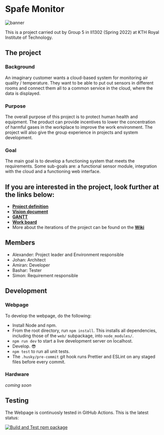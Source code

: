 # Spafe Monitor

![banner](https://user-images.githubusercontent.com/102171209/166430504-dea80430-5dd3-43c8-a817-027d7ee5a799.jpeg)

This is a project carried out by Group 5 in II1302 (Spring 2022) at KTH Royal Institute of Technology.

## The project

### Background

An imaginary customer wants a cloud-based system for monitoring air quality / temperature. They want to be able to put out sensors in different rooms and connect them all to a common service in the cloud, where the data is displayed.

### Purpose

The overall purpose of this project is to protect human health and equipment. The product can provide incentives to lower the concentration of harmful gases in the workplace to improve the work environment.
The project will also give the group experience in projects and system development.

### Goal

The main goal is to develop a functioning system that meets the requirements. Some sub-goals are: a functional sensor module, integration with the cloud and a functioning web interface.

## If you are interested in the project, look further at the links below:

- [**Project definition**](https://docs.google.com/document/d/1rXNqcs8TPbTrrVb3CHk2G23qbBTXSn_r/edit?usp=sharing&ouid=116612736843125590387&rtpof=true&sd=true)
- [**Vision document**](https://docs.google.com/document/d/1SJ3QUOX1WJSA_hTGWOLoi91-rVT0jSy1/edit?usp=sharing&ouid=116612736843125590387&rtpof=true&sd=true)
- [**GANTT**](https://docs.google.com/spreadsheets/d/1jiP1j_vhUTtjraDfo97tL9Ur1a-9HIi9/edit?usp=sharing&ouid=116612736843125590387&rtpof=true&sd=true)
- [**Work board**](https://lucid.app/lucidchart/6948f29b-8651-49a3-b143-13c3a75f0af6/edit?invitationId=inv_3b2fd53b-1783-43ff-a65f-f7bd058c15f3)
- More about the iterations of the project can be found on the [**Wiki**](https://github.com/jonaro00/II1302/wiki)

## Members

- Alexander: Project leader and Environment responsible
- Johan: Architect
- Amiran: Developer
- Bashar: Tester
- Simon: Requirement responsible

## Development

### Webpage

To develop the webpage, do the following:

- Install Node and npm.
- From the root directory, run `npm install`. This installs all dependencies, including those of the `web/` subpackage, into `node_modules/`.
- `npm run dev` to start a live development server on localhost.
- Develop. 😎
- `npm test` to run all unit tests.
- The `.husky/pre-commit` git hook runs Prettier and ESLint on any staged files before every commit.

### Hardware

*coming soon*

## Testing

The Webpage is continuosly tested in GitHub Actions. This is the latest status:

[![Build and Test npm package](https://github.com/jonaro00/II1302/actions/workflows/test.yml/badge.svg)](https://github.com/jonaro00/II1302/actions/workflows/test.yml)
